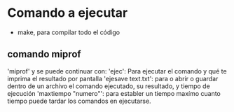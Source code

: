 # Comando a ejecutar
- make, para compilar todo el código
## comando miprof
'miprof' y se puede continuar con:
'ejec': Para ejecutar el comando y qué te imprima el resultado por pantalla
'ejesave text.txt': para o abrir o guardar dentro de un archivo el comando ejecutado, su resultado, y tiempo de ejecución
'maxtiempo "numero"': para establer un tiempo maxímo cuanto tiempo puede tardar los comandos en ejecutarse.
